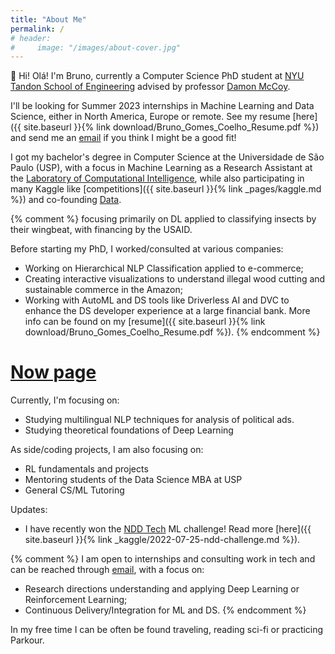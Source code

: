 ```yaml
---
title: "About Me"
permalink: /
# header:
#     image: "/images/about-cover.jpg"
---
```


👋 Hi! Olá! I'm Bruno, currently a Computer Science PhD student at [NYU Tandon School of Engineering](https://engineering.nyu.edu/) advised by professor [Damon McCoy](http://damonmccoy.com/).

I'll be looking for Summer 2023 internships in Machine Learning and Data Science, either in North America, Europe or remote. See my resume [here]({{ site.baseurl }}{% link download/Bruno_Gomes_Coelho_Resume.pdf %}) and send me an [email](mailto:bruno.coelho@nyu.edu) if you think I might be a good fit!

I got my bachelor's degree in Computer Science at the Universidade de São Paulo (USP), with a focus in Machine Learning as a Research Assistant at the [Laboratory of Computational Intelligence](http://labic.icmc.usp.br/), while also participating in many Kaggle like [competitions]({{ site.baseurl }}{% link _pages/kaggle.md %}) and co-founding [Data](http://data.icmc.usp.br/).

{% comment %}
focusing primarily on DL applied to classifying insects by their wingbeat, with financing by the USAID. 

Before starting my PhD, I worked/consulted at various companies:
- Working on Hierarchical NLP Classification applied to e-commerce;
- Creating interactive visualizations to understand illegal wood cutting and sustainable commerce in the Amazon;
- Working with AutoML and DS tools like Driverless AI and DVC to enhance the DS developer experience at a large financial bank.
More info can be found on my [resume]({{ site.baseurl }}{% link download/Bruno_Gomes_Coelho_Resume.pdf %}).
{% endcomment %}


# [Now page](https://nownownow.com/about)
Currently, I'm focusing on:
- Studying multilingual NLP techniques for analysis of political ads.
- Studying theoretical foundations of Deep Learning

As side/coding projects, I am also focusing on:
- RL fundamentals and projects
- Mentoring students of the Data Science MBA at USP
- General CS/ML Tutoring

Updates:
- I have recently won the [NDD Tech](ndd.tech) ML challenge! Read more [here]({{ site.baseurl }}{% link _kaggle/2022-07-25-ndd-challenge.md %}).


{% comment %}
I am open to internships and consulting work in tech and can be reached through [email](mailto:bruno.coelho@nyu.edu), with a focus on:
- Research directions understanding and applying Deep Learning or Reinforcement Learning;
- Continuous Delivery/Integration for ML and DS.
{% endcomment %}

In my free time I can be often be found traveling, reading sci-fi or practicing Parkour.
